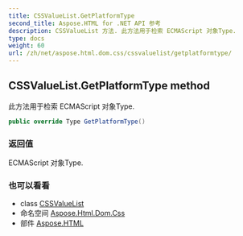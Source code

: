 ```yaml
---
title: CSSValueList.GetPlatformType
second_title: Aspose.HTML for .NET API 参考
description: CSSValueList 方法. 此方法用于检索 ECMAScript 对象Type.
type: docs
weight: 60
url: /zh/net/aspose.html.dom.css/cssvaluelist/getplatformtype/
---
```

## CSSValueList.GetPlatformType method

此方法用于检索 ECMAScript 对象Type.

```csharp
public override Type GetPlatformType()
```

### 返回值

ECMAScript 对象Type.

### 也可以看看

* class [CSSValueList](../)
* 命名空间 [Aspose.Html.Dom.Css](../../cssvaluelist/)
* 部件 [Aspose.HTML](../../../)


